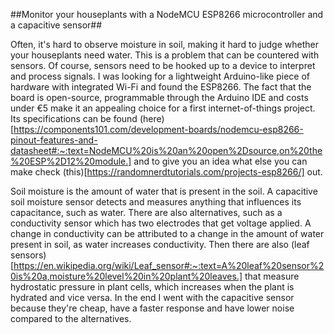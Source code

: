 ##Monitor your houseplants with a NodeMCU ESP8266 microcontroller and a capacitive sensor##

Often, it's hard to observe moisture in soil, making it hard to judge whether your houseplants need water. This is a problem that can be countered with sensors. Of course, sensors need to be hooked up to a device to interpret and process signals. I was looking for a lightweight Arduino-like piece of hardware with integrated Wi-Fi and found the ESP8266. The fact that the board is open-source, programmable through the Arduino IDE and costs under €5 make it an appealing choice for a first internet-of-things project. Its specifications can be found (here)[https://components101.com/development-boards/nodemcu-esp8266-pinout-features-and-datasheet#:~:text=NodeMCU%20is%20an%20open%2Dsource,on%20the%20ESP%2D12%20module.] and to give you an idea what else you can make check (this)[https://randomnerdtutorials.com/projects-esp8266/] out.

Soil moisture is the amount of water that is present in the soil. A capacitive soil moisture sensor detects and measures anything that influences its capacitance, such as water. There are also alternatives, such as a conductivity sensor which has two electrodes that get voltage applied. A change in conductivity can be attributed to a change in the amount of water present in soil, as water increases conductivity. Then there are also (leaf sensors)[https://en.wikipedia.org/wiki/Leaf_sensor#:~:text=A%20leaf%20sensor%20is%20a,moisture%20level%20in%20plant%20leaves.] that measure hydrostatic pressure in plant cells, which increases when the plant is hydrated and vice versa. In the end I went with the capacitive sensor because they're cheap, have a faster response and have lower noise compared to the alternatives. 